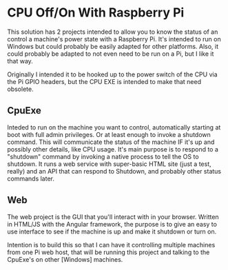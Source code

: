 CPU Off/On With Raspberry Pi
============================

This solution has 2 projects intended to allow you to know the status of an control a machine's 
power state with a Raspberry Pi. It's intended to run on Windows but could probably be easily adapted 
for other platforms. Also, it could probably be adapted to not even need to be run on a Pi, but 
I like it that way.

Originally I intended it to be hooked up to the power switch of the CPU via the Pi GPIO headers, but 
the CPU EXE is intended to make that need obsolete.

CpuExe
------

Inteded to run on the machine you want to control, automatically starting at boot with full admin privileges. 
Or at least enough to invoke a shutdown command. This will communicate the status of the machine IF it's up 
and possibly other details, like CPU usage. It's main purpose is to respond to a "shutdown" command by invoking a
native process to tell the OS to shutdown. It runs a web service with super-basic HTML site (just a test, really)
and an API that can respond to Shutdown, and probably other status commands later.

Web
---

The web project is the GUI that you'll interact with in your browser. Written in HTML/JS with the Angular framework, 
the purpose is to give an easy to use interface to see if the machine is up and make it shutdown or turn on.

Intention is to build this so that I can have it controlling multiple machines from one Pi web host, that will be 
running this project and talking to the CpuExe's on other [Windows] machines.
